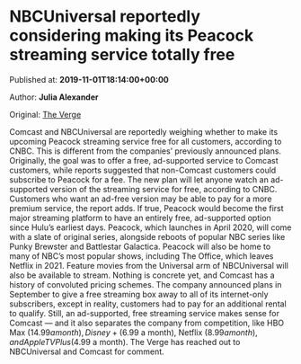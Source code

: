 
# NBCUniversal reportedly considering making its Peacock streaming service totally free

Published at: **2019-11-01T18:14:00+00:00**

Author: **Julia Alexander**

Original: [The Verge](https://www.theverge.com/2019/11/1/20943856/nbcuniversal-comcast-peacock-streaming-service-ad-supported-hbo-max-netflix)

Comcast and NBCUniversal are reportedly weighing whether to make its upcoming Peacock streaming service free for all customers, according to CNBC.
This is different from the companies’ previously announced plans. Originally, the goal was to offer a free, ad-supported service to Comcast customers, while reports suggested that non-Comcast customers could subscribe to Peacock for a fee. The new plan will let anyone watch an ad-supported version of the streaming service for free, according to CNBC. Customers who want an ad-free version may be able to pay for a more premium service, the report adds. If true, Peacock would become the first major streaming platform to have an entirely free, ad-supported option since Hulu’s earliest days.
Peacock, which launches in April 2020, will come with a slate of original series, alongside reboots of popular NBC series like Punky Brewster and Battlestar Galactica. Peacock will also be home to many of NBC’s most popular shows, including The Office, which leaves Netflix in 2021. Feature movies from the Universal arm of NBCUniversal will also be available to stream.
Nothing is concrete yet, and Comcast has a history of convoluted pricing schemes. The company announced plans in September to give a free streaming box away to all of its internet-only subscribers, except in reality, customers had to pay for an additional rental to qualify.
Still, an ad-supported, free streaming service makes sense for Comcast — and it also separates the company from competition, like HBO Max ($14.99 a month), Disney+ ($6.99 a month), Netflix ($8.99 a month), and Apple TV Plus ($4.99 a month). The Verge has reached out to NBCUniversal and Comcast for comment.
